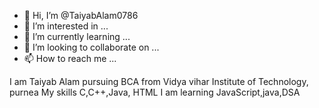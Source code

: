 - 👋 Hi, I’m @TaiyabAlam0786
- 👀 I’m interested in ...
- 🌱 I’m currently learning ...
- 💞️ I’m looking to collaborate on ...
- 📫 How to reach me ...

<!---
TaiyabAlam0786/TaiyabAlam0786 is a ✨ special ✨ repository because its `README.md` (this file) appears on your GitHub profile.
You can click the Preview link to take a look at your changes.
--->
I am Taiyab Alam pursuing BCA from Vidya vihar Institute of Technology, purnea
My skills C,C++,Java, HTML
I am learning JavaScript,java,DSA

